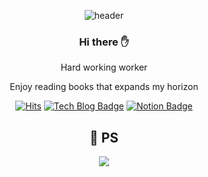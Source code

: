 
<div align=center>
	
  ![header](https://capsule-render.vercel.app/api?type=waving&color=auto&height=250&section=header&text=Welcome%20!!&fontSize=50)

  ### Hi there  :raised_hand:
   Hard working worker
   
  Enjoy reading books that expands my horizon
  
 [![Hits](https://hits.seeyoufarm.com/api/count/incr/badge.svg?url=https%3A%2F%2Fgithub.com%2FPassionateKim&count_bg=%2377E2E7&title_bg=%2300DAFF&icon=&icon_color=%23E7E7E7&title=hits&edge_flat=false)](https://hits.seeyoufarm.com)
  [![Tech Blog Badge](http://img.shields.io/badge/-Tech%20blog-black?style=flat-square&logo=github&link=https://abcdefgh123123.tistory.com/)](https://abcdefgh123123.tistory.com/) 
    [![Notion Badge](https://img.shields.io/badge/Notion-1877f2?style=flat-square&logo=Notion&logoColor=white&link=https://www.notion.so/Taeu-Kim-1c0c147cbaee41fd89aabb14c804991f#d4ed2ffcda11497faff2b88dec32caf1)](https://www.notion.so/Taeu-Kim-1c0c147cbaee41fd89aabb14c804991f#d4ed2ffcda11497faff2b88dec32caf1)
  
  ##  :bookmark_tabs:	PS
  <img align='center' src="http://mazassumnida.wtf/api/v2/generate_badge?boj=rereers1125">  



	
</div>
